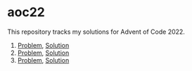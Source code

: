 # aoc22

This repository tracks my solutions for Advent of Code 2022.

1. [Problem](https://adventofcode.com/2022/day/1), [Solution](source/day1.cpp)
2. [Problem](https://adventofcode.com/2022/day/2), [Solution](source/day2.cpp)
3. [Problem](https://adventofcode.com/2022/day/3), [Solution](source/day3.cpp)
